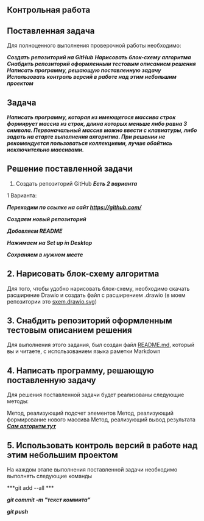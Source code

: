 ## Контрольная работа

## Поставленная задача

Для полноценного выполнения проверочной работы необходимо:

***Создать репозиторий на GitHub***
***Нарисовать блок-схему алгоритма***
***Снабдить репозиторий оформленным тестовым описанием решения***
***Написать программу, решающую поставленную задачу***
***Использовать контроль версий в работе над этим небольшим проектом***

## Задача

***Написать программу, которая из имеющегося массива строк формирует массив из строк, длина которых меньше либо равна 3 символа. Первоначальный массив можно ввести с клавиатуры, либо задать на старте выполнения алгоритма. При решении не рекомендуется пользоваться коллекциями, лучше обойтись исключительно массивами.***

## Решение поставленной задачи
1. Создать репозиторий GitHub
***Есть 2 варианта***

1 Варианта:

***Переходим по ссылке на сайт https://github.com/***

***Создаем новый репозиторий***

***Добовляем README***

***Нажимаем на Set up in Desktop***

***Сохраняем в нужном месте***

## 2. Нарисовать блок-схему алгоритма
Для того, чтобы удобно нарисовать блок-схему, необходимо скачать расширение Drawio и создать файл с расширением .drawio (в моем репозитории это [sxem.drawio.svg](https://github.com/ednsk/Control_work/blob/main/block-scheme.svg))

## 3. Снабдить репозиторий оформленным тестовым описанием решения
Для выполнения этого задания, был создан файл [README.md](https://github.com/ednsk/Control_work/blob/main/README.md), который вы и читаете, с использованием языка раметки Markdown

## 4. Написать программу, решающую поставленную задачу
Для решения поставленной задачи будет реализованы следующие методы:

Метод, реализующий подсчет элементов
Метод, реализующий формирование нового массива
Метод, реализующий вывод результата
***[Сам алгоритм тут](https://github.com/ednsk/Control_work/blob/main/programm.cs)***

## 5. Использовать контроль версий в работе над этим небольшим проектом
На каждом этапе выполнения поставленной задачи необходимо выполнять следующие команды

***git add --all ***

***git commit -m "текст коммита"***

***git push***
